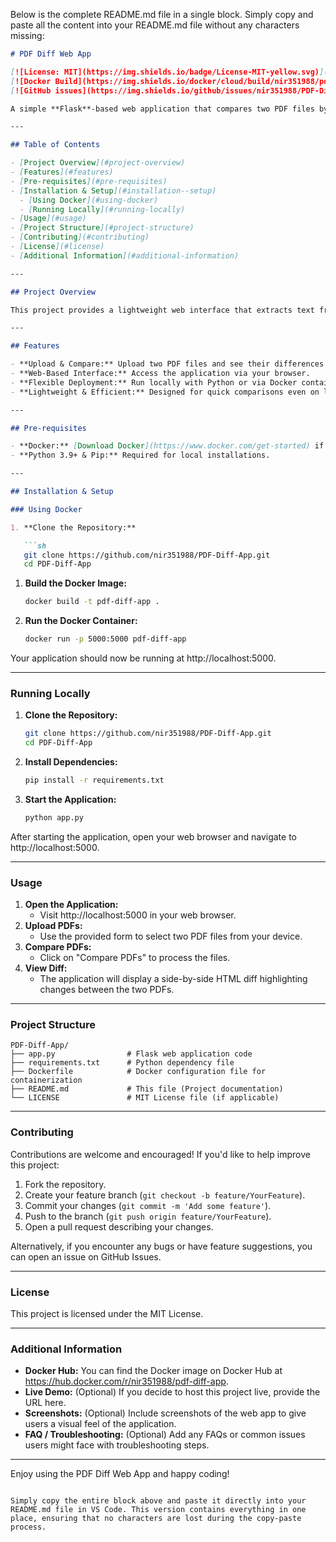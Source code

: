 
Below is the complete README.md file in a single block. Simply copy and paste all the content into your README.md file without any characters missing:

```markdown
# PDF Diff Web App

[![License: MIT](https://img.shields.io/badge/License-MIT-yellow.svg)](LICENSE)
[![Docker Build](https://img.shields.io/docker/cloud/build/nir351988/pdf-diff-app)](https://hub.docker.com/r/nir351988/pdf-diff-app)
[![GitHub issues](https://img.shields.io/github/issues/nir351988/PDF-Diff-App)](https://github.com/nir351988/PDF-Diff-App/issues)

A simple **Flask**-based web application that compares two PDF files by extracting their text and displaying a side-by-side diff. This tool is perfect for quickly spotting differences between document versions.

---

## Table of Contents

- [Project Overview](#project-overview)
- [Features](#features)
- [Pre-requisites](#pre-requisites)
- [Installation & Setup](#installation--setup)
  - [Using Docker](#using-docker)
  - [Running Locally](#running-locally)
- [Usage](#usage)
- [Project Structure](#project-structure)
- [Contributing](#contributing)
- [License](#license)
- [Additional Information](#additional-information)

---

## Project Overview

This project provides a lightweight web interface that extracts text from two uploaded PDF files using [PyPDF2](https://pythonhosted.org/PyPDF2/) and then generates a visual diff using Python's built-in [difflib](https://docs.python.org/3/library/difflib.html). The design emphasizes ease of use with a minimalistic interface, allowing you to effortlessly compare PDF document versions.

---

## Features

- **Upload & Compare:** Upload two PDF files and see their differences highlighted side-by-side.
- **Web-Based Interface:** Access the application via your browser.
- **Flexible Deployment:** Run locally with Python or via Docker container.
- **Lightweight & Efficient:** Designed for quick comparisons even on low-resource machines.

---

## Pre-requisites

- **Docker:** [Download Docker](https://www.docker.com/get-started) if you prefer containerization.
- **Python 3.9+ & Pip:** Required for local installations.

---

## Installation & Setup

### Using Docker

1. **Clone the Repository:**

   ```sh
   git clone https://github.com/nir351988/PDF-Diff-App.git
   cd PDF-Diff-App
   ```

1. **Build the Docker Image:**

   ```sh
   docker build -t pdf-diff-app .
   ```

1. **Run the Docker Container:**

   ```sh
   docker run -p 5000:5000 pdf-diff-app
   ```

Your application should now be running at http://localhost:5000.

---

### Running Locally

1. **Clone the Repository:**

   ```sh
   git clone https://github.com/nir351988/PDF-Diff-App.git
   cd PDF-Diff-App
   ```

1. **Install Dependencies:**

   ```sh
   pip install -r requirements.txt
   ```

1. **Start the Application:**

   ```sh
   python app.py
   ```

After starting the application, open your web browser and navigate to http://localhost:5000.

---

### Usage

1. **Open the Application:**
   - Visit http://localhost:5000 in your web browser.
2. **Upload PDFs:**
   - Use the provided form to select two PDF files from your device.
3. **Compare PDFs:**
   - Click on "Compare PDFs" to process the files.
4. **View Diff:**
   - The application will display a side-by-side HTML diff highlighting changes between the two PDFs.

---

### Project Structure

```
PDF-Diff-App/
├── app.py                # Flask web application code
├── requirements.txt      # Python dependency file
├── Dockerfile            # Docker configuration file for containerization
├── README.md             # This file (Project documentation)
└── LICENSE               # MIT License file (if applicable)
```

---

### Contributing

Contributions are welcome and encouraged! If you'd like to help improve this project:

1. Fork the repository.
2. Create your feature branch (`git checkout -b feature/YourFeature`).
3. Commit your changes (`git commit -m 'Add some feature'`).
4. Push to the branch (`git push origin feature/YourFeature`).
5. Open a pull request describing your changes.

Alternatively, if you encounter any bugs or have feature suggestions, you can open an issue on GitHub Issues.

---

### License

This project is licensed under the MIT License.

---

### Additional Information

- **Docker Hub:** You can find the Docker image on Docker Hub at https://hub.docker.com/r/nir351988/pdf-diff-app.
- **Live Demo:** (Optional) If you decide to host this project live, provide the URL here.
- **Screenshots:** (Optional) Include screenshots of the web app to give users a visual feel of the application.
- **FAQ / Troubleshooting:** (Optional) Add any FAQs or common issues users might face with troubleshooting steps.

---

Enjoy using the PDF Diff Web App and happy coding!
```

Simply copy the entire block above and paste it directly into your README.md file in VS Code. This version contains everything in one place, ensuring that no characters are lost during the copy-paste process.
